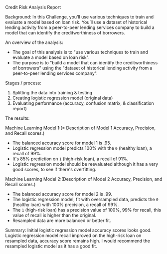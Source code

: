 Credit Risk Analysis Report

Background: In this Challenge, you’ll use various techniques to train and evaluate a model based on loan risk. You’ll use a dataset of historical lending activity from a peer-to-peer lending services company to build a model that can identify the creditworthiness of borrowers.

An overview of the analysis:
  - The goal of this analysis is to "use various techniques to train and evaluate a model based on loan risk".
  - The purpose is to "build a model that can identify the creditworthiness of borrowers" using the "dataset of historical lending activity from a peer-to-peer lending services company". 

Stages / process:
1. Splitting the data into training & testing
2. Creating logistic regression model (original data)
3. Evaluating performance (accuracy, confusion matrix, & classification report)

The results: 

Machine Learning Model 1:(* Description of Model 1 Accuracy, Precision, and Recall scores.)
  - The balanced accuracy score for model 1 is .95. 
  - Logistic regression model predicts 100% with the `0` (healthy loan), a recall of 99%. 
  - It's 85% prediction on `1` (high-risk loan), a recall of 91%. 
  - Logistic regression model should be reevaluated although it has a very good scores, to see if there's overfitting. 

Machine Learning Model 2:(Description of Model 2 Accuracy, Precision, and Recall scores.)
   - The balanced accuracy score for model 2 is .99.
   - The logistic regression model, fit with oversampled data, predicts the `0` (healthy loan) with 100% precision, a recall of 99%. 
   - The `1` (high-risk loan) has a precision value of 100%, 99% for recall, this value of recall is higher than the original. 
   - Resampled data are more balanced or better fit. 

Summary: 
   Initial logistic regression model accuracy scores looks good. Logistic regression model recall improved on the high-risk loan on resampled data, accuracy score remains high. I would recommend the resampled logistic model as it has a good fit.
